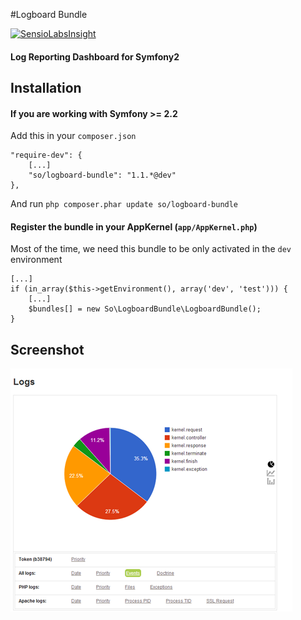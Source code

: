 #Logboard Bundle

[![SensioLabsInsight](https://insight.sensiolabs.com/projects/1804b213-0d85-40e8-8f67-d1c768c7b7e2/small.png)](https://insight.sensiolabs.com/projects/1804b213-0d85-40e8-8f67-d1c768c7b7e2)

#### Log Reporting Dashboard for Symfony2

## Installation

#### If you are working with Symfony >= 2.2

Add this in your `composer.json`

    "require-dev": {
        [...]
        "so/logboard-bundle": "1.1.*@dev"
    },

And run `php composer.phar update so/logboard-bundle`


#### Register the bundle in your AppKernel (`app/AppKernel.php`)

Most of the time, we need this bundle to be only activated in the `dev` environment

    [...]
    if (in_array($this->getEnvironment(), array('dev', 'test'))) {
        [...]
        $bundles[] = new So\LogboardBundle\LogboardBundle();
    }

## Screenshot

![Screenshot](screen.png)

